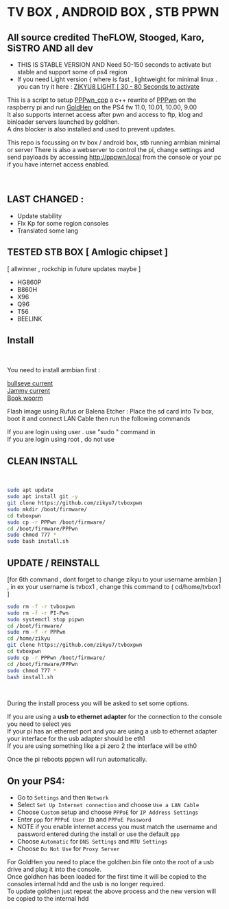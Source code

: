 # TV BOX , ANDROID BOX , STB PPWN
## All source credited TheFLOW, Stooged, Karo, SiSTRO AND all dev

- THIS IS STABLE VERSION AND Need 50-150 seconds to activate but stable and support some of ps4 region 
- If you need Light version { where is fast , lightweight for minimal linux . you can try it here : 
<a href=https://github.com/zikyu8/tvboxpwn>ZIKYU8 LIGHT [ 30 - 80 Seconds to activate</a> <br>

This is a script to setup <a href=https://github.com/xfangfang/PPPwn_cpp>PPPwn_cpp</a> a c++ rewrite of <a href=https://github.com/TheOfficialFloW/PPPwn>PPPwn</a> on the raspberry pi and run <a href=https://github.com/GoldHEN/GoldHEN>GoldHen</a> on the PS4 fw 11.0, 10.01, 10.00, 9.00<br>
It also supports internet access after pwn and access to ftp, klog and binloader servers launched by goldhen.<br>
A dns blocker is also installed and used to prevent updates.<br>

This repo is focussing on tv box / android box, stb running armbian minimal or server
There is also a webserver to control the pi, change settings and send payloads by accessing http://pppwn.local from the console or your pc if you have internet access enabled.<br> 

<br>

## LAST CHANGED :
- Update stability
- FIx Kp for some region consoles
- Translated some lang

## TESTED STB BOX [ Amlogic chipset ]
[ allwinner , rockchip in future updates maybe ]

- HG860P
- B860H
- X96
- Q96
- T56
- BEELINK


## Install
<br>

You need to install armbian first :

<a href=https://k-space.ee.armbian.com/archive/aml-s9xx-box/archive/Armbian_23.02.2_Aml-s9xx-box_bullseye_current_6.1.11.img.xz>bullseye current</a> <br>
<a href=https://k-space.ee.armbian.com/archive/aml-s9xx-box/archive/Armbian_23.02.2_Aml-s9xx-box_jammy_current_6.1.11.img.xz>Jammy current</a> <br>
<a href=https://k-space.ee.armbian.com/archive/aml-s9xx-box/archive/Armbian_23.11.1_Aml-s9xx-box_bookworm_current_6.1.63.img.xz>Book woorm </a> <br>

Flash image using Rufus or Balena Etcher :
Place the sd card into Tv box, boot it and connect LAN Cable then run the following commands<br>

If you are login using user . use "sudo " command in <br>
If you are login using root , do not use <br>

## CLEAN INSTALL

<br>

```sh
sudo apt update
sudo apt install git -y
git clone https://github.com/zikyu7/tvboxpwn
sudo mkdir /boot/firmware/
cd tvboxpwn
sudo cp -r PPPwn /boot/firmware/
cd /boot/firmware/PPPwn
sudo chmod 777 *
sudo bash install.sh
```

## UPDATE / REINSTALL
[for 6th command ,  dont forget to change zikyu to your username armbian ] , in ex your username is tvbox1 , change this command to ( cd/home/tvbox1 ]
<br>

```sh
sudo rm -f -r tvboxpwn
sudo rm -f -r PI-Pwn
sudo systemctl stop pipwn
cd /boot/firmware/
sudo rm -f -r PPPwn
cd /home/zikyu
git clone https://github.com/zikyu7/tvboxpwn
cd tvboxpwn
sudo cp -r PPPwn /boot/firmware/
cd /boot/firmware/PPPwn
sudo chmod 777 *
bash install.sh
```
<br>

During the install process you will be asked to set some options.<br>

If you are using a <b>usb to ethernet adapter</b> for the connection to the console you need to select yes<br>
If your pi has an ethernet port and you are using a usb to ethernet adapter your interface for the usb adapter should be eth1<br>
If you are using something like a pi zero 2 the interface will be eth0<br>

Once the pi reboots pppwn will run automatically.<br>



## On your PS4:<br>

- Go to `Settings` and then `Network`<br>
- Select `Set Up Internet connection` and choose `Use a LAN Cable`<br>
- Choose `Custom` setup and choose `PPPoE` for `IP Address Settings`<br>
- Enter `ppp` for `PPPoE User ID` and `PPPoE Password`<br>
- NOTE if you enable internet access you must match the username and password entered during the install or use the default `ppp`
- Choose `Automatic` for `DNS Settings` and `MTU Settings`<br>
- Choose `Do Not Use` for `Proxy Server`<br>


For GoldHen you need to place the goldhen.bin file onto the root of a usb drive and plug it into the console.<br>
Once goldhen has been loaded for the first time it will be copied to the consoles internal hdd and the usb is no longer required.<br>
To update goldhen just repeat the above process and the new version will be copied to the internal hdd<br>

